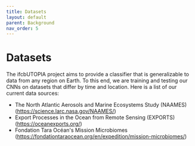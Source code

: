 ```yaml
---
title: Datasets
layout: default
parent: Background
nav_order: 5
---
```


# Datasets

The ifcbUTOPIA project aims to provide a classifier that is generalizable to data from any region on Earth. To this end, we are training and testing our CNNs on datasets that differ by time and location. Here is a list of our current data sources: 

- The North Atlantic Aerosols and Marine Ecosystems Study (NAAMES) (https://science.larc.nasa.gov/NAAMES/) 
- Export Processes in the Ocean from Remote Sensing (EXPORTS) (https://oceanexports.org/) 
- Fondation Tara Océan's Mission Microbiomes (https://fondationtaraocean.org/en/expedition/mission-microbiomes/) 